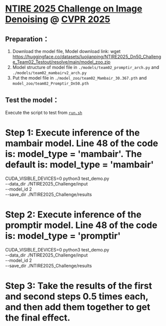 # [NTIRE 2025 Challenge on Image Denoising](https://cvlai.net/ntire/2025/) @ [CVPR 2025](https://cvpr.thecvf.com/)

## Preparation：
1. Download the model file, Model download link: wget https://huggingface.co/datasets/luojianping/NTIRE2025_Dn50_Challenge_Team02_Testout/resolve/main/model_zoo.zip
2. Model structure of model file in `./models/team02_promptir_arch.py` and `./models/team02_mambairv2_arch.py`
3. Put the model file in `./model_zoo/team02_Mambair_30.367.pth` and `model_zoo/team02_Promptir_Dn50.pth`

## Test the model：

Execute the script to test from [`run.sh`](./run.sh) 

# Step 1: Execute inference of the mambair model. Line 48 of the code is: model_type = 'mambair'. The default is: model_type = 'mambair'
CUDA_VISIBLE_DEVICES=0 python3 test_demo.py \
--data_dir ./NTIRE2025_Challenge/input \
--model_id 2 \
--save_dir ./NTIRE2025_Challenge/results

# Step 2: Execute inference of the promptir model. Line 48 of the code is: model_type = 'promptir'
CUDA_VISIBLE_DEVICES=0 python3 test_demo.py \
--data_dir ./NTIRE2025_Challenge/input \
--model_id 2 \
--save_dir ./NTIRE2025_Challenge/results

# Step 3: Take the results of the first and second steps 0.5 times each, and then add them together to get the final effect.
